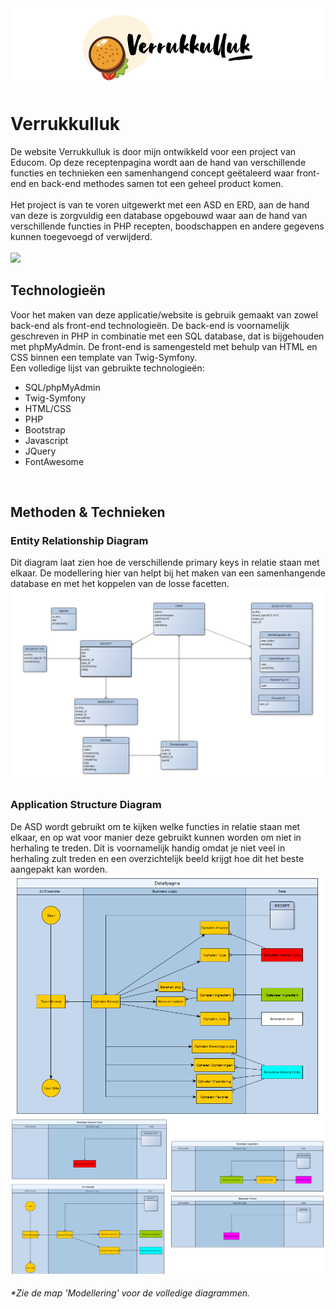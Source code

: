 <img src="assets/img/banner-v1.png">
<h1>Verrukkulluk</h1>
De website Verrukkulluk is door mijn ontwikkeld voor een project van Educom. Op deze receptenpagina wordt aan de hand van verschillende functies en technieken een samenhangend concept geëtaleerd waar front-end en back-end methodes samen tot een geheel product komen.
<br><br>
Het project is van te voren uitgewerkt met een ASD en ERD, aan de hand van deze is zorgvuldig een database opgebouwd waar aan de hand van verschillende functies in PHP recepten, boodschappen en andere gegevens kunnen toegevoegd of verwijderd. 
<br><br>
<img src="assets/screenshots/homepage.png">
<br>
<h2>Technologieën </h2>
Voor het maken van deze applicatie/website is gebruik gemaakt van zowel back-end als front-end technologieën. De back-end is voornamelijk geschreven in PHP in combinatie met een SQL database, dat is bijgehouden met phpMyAdmin. De front-end is samengesteld met behulp van HTML en CSS binnen een template van Twig-Symfony.
<br>
Een volledige lijst van gebruikte technologieën:
<br>
<ul>
    <li>SQL/phpMyAdmin</li>
    <li>Twig-Symfony</li>
    <li>HTML/CSS</li>
    <li>PHP</li>
    <li>Bootstrap</li>
    <li>Javascript</li>
    <li>JQuery</li>
    <li>FontAwesome</li>
</ul>
<br>

<h2>Methoden & Technieken</h2>
<h3>Entity Relationship Diagram</h3>
Dit diagram laat zien hoe de verschillende primary keys in relatie staan met elkaar. De modellering hier van helpt bij het maken van een samenhangende database en met het koppelen van de losse facetten.
<br>
<img src="assets/screenshots/ERD.png">
<br>

<h3>Application Structure Diagram</h3>
De ASD wordt gebruikt om te kijken welke functies in relatie staan met elkaar, en op wat voor manier deze gebruikt kunnen worden om niet in herhaling te treden. Dit is voornamelijk handig omdat je niet veel in herhaling zult treden en een overzichtelijk beeld krijgt hoe dit het beste aangepakt kan worden.
<br>
<img src="assets/screenshots/ASD.png">
<br>
<img src="assets/screenshots/ASD2.png">
<h6>*Zie de map 'Modellering' voor de volledige diagrammen.</h6>

